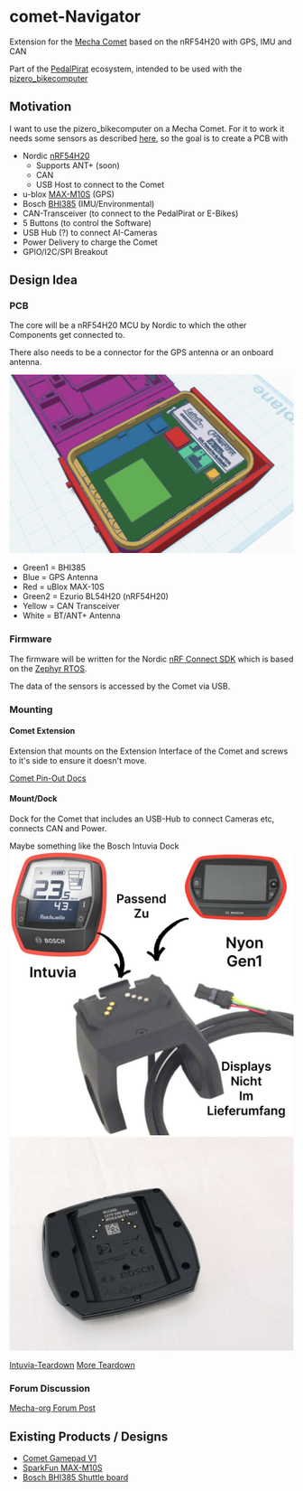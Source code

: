 # comet-Navigator
Extension for the [Mecha Comet](https://mecha.so/comet) based on the nRF54H20 with GPS, IMU and CAN


Part of the [PedalPirat](https://github.com/PedalPirat/PedalPirat) ecosystem, intended to be used with the [pizero_bikecomputer](https://github.com/hishizuka/pizero_bikecomputer)

## Motivation
I want to use the pizero_bikecomputer on a Mecha Comet. For it to work it needs some sensors as described [here](https://github.com/hishizuka/pizero_bikecomputer/blob/master/doc/hardware_installation.md), so the goal is to create a PCB with
- Nordic [nRF54H20](https://www.nordicsemi.com/Products/nRF54H20)
  - Supports ANT+ (soon)
  - CAN
  - USB Host to connect to the Comet
- u-blox [MAX-M10S](https://www.u-blox.com/en/product/max-m10-series) (GPS)
- Bosch [BHI385](https://www.bosch-sensortec.com/products/smart-sensor-systems/bhi385/) (IMU/Environmental)
- CAN-Transceiver (to connect to the PedalPirat or E-Bikes)
- 5 Buttons (to control the Software)
- USB Hub (?) to connect AI-Cameras
- Power Delivery to charge the Comet
- GPIO/I2C/SPI Breakout

## Design Idea
### PCB
The core will be a nRF54H20 MCU by Nordic to which the other Components get connected to.

There also needs to be a connector for the GPS antenna or an onboard antenna.

![alt text](image.png)
- Green1 = BHI385
- Blue = GPS Antenna
- Red = uBlox MAX-10S
- Green2 = Ezurio BL54H20 (nRF54H20)
- Yellow = CAN Transceiver
- White = BT/ANT+ Antenna

### Firmware
The firmware will be written for the Nordic [nRF Connect SDK](https://docs.nordicsemi.com/bundle/ncs-2.5.2/page/nrf/index.html) which is based on the [Zephyr RTOS](https://github.com/zephyrproject-rtos/zephyr).

The data of the sensors is accessed by the Comet via USB.

### Mounting
#### Comet Extension
Extension that mounts on the Extension Interface of the Comet and screws to it's side to ensure it doesn't move.

[Comet Pin-Out Docs](https://developers.mecha.so/comet/working-with-io/pin-diagram)
#### Mount/Dock
Dock for the Comet that includes an USB-Hub to connect Cameras etc, connects CAN and Power.

Maybe something like the Bosch Intuvia Dock ![Bosch Intuvia Dock](resources/components/bosch/bosch-displayhalter-intuva.jpg)
![alt text](resources/components/bosch/intuvia_bottom.png)

[Intuvia-Teardown](https://www.youtube.com/watch?v=ptTAljXuzoo)
[More Teardown](https://www.youtube.com/watch?v=TgO4bjzqhkQ)

### Forum Discussion
[Mecha-org Forum Post](https://forum.mecha.so/t/comet-navigator-extension-with-gps-imu-can-ant/165)

## Existing Products / Designs
- [Comet Gamepad V1](https://github.com/PedalPirat/comet-Navigator/tree/main/resources/mecha/Comet-Gamepad-V1)
- [SparkFun MAX-M10S](https://github.com/sparkfun/SparkFun_u-blox_MAX-M10S)
- [Bosch BHI385 Shuttle board](https://www.bosch-sensortec.com/media/boschsensortec/downloads/shuttle_board_flyer/application_board_3_1/bst-bhi385-sf000-00.pdf)
